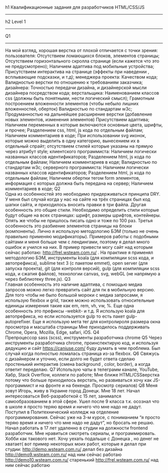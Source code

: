 h1 Квалификационные задания для разработчиков HTML/CSS/JS
***
h2 Level 1
***
Q1
***
На мой взгляд, хорошая верстка от плохой отличается с точки зрения:
пользователя:
Отсутствием ломающихся блоков, элементов страницы;
Отсутствием горизонтального скролла странице (если кажется что это не предусмотрено);
Наличием адаптива под мобильные устройства;
Присутствием интерактива на странице (эффекты при наведении , всплывающие подсказки, и т.д);
менеджера проекта:
Качеством кода;
Валидностью верстки по отношению к требованиям заказчика;
дизайнера:
Точностью передачи дизайна, и дизайнерской мысли дизайнера посредством кода;
верстальщика:
Наименованием классов css (должны быть понятными, нести логический смысл);
Грамотным построением вложенности элементов (чтобы небыло лишних вложенностей, оберток)
Валидностью по стандартам w3c;
Продуманностью на дальнейшее расширение верстки (добавление новых элементов, изменения элементов)
Присутствием адаптива;
Наличием переменных в которые включаются основные цвета, шрифты, и прочее;
Разделением css, html, js кода по отдельным файлам;
Наличием комментариев в коде;
При использовании svg иконок, которые можно выделить в одну категорию, вынесением их в отдельный спрайт;
отсутствием стилей которые указаны на прямую через атрибут style;
клиентского программиста:
Наличием логически названных классов идентификаторов;
Разделением html, js кода по отдельным файлам;
Наличием комментариев в коде;
Валидностью по стандартам w3c;
серверного программиста:
Наличием логически названных классов идентификаторов;
Разделением html, js кода по отдельным файлам;
Наличием обертки тегом form элементов, информация с  которых должна быть передана на сервер;
Наличием комментариев в коде;
Q2	
	Одна из особенностей это необходимо придерживаться принципа DRY. У меня был случай когда у нас на сайте на трёх страницах был код шапки сайта, и приходилось вносить правки в три файла.
Другая особенность это общие стили. Необходимо определить стили которые будут общие на всех страницах: шрифт, размеры шрифтов, контейнеры. Опять же чтобы не пришлось писать одно и тоже по 100 раз.
Третья особенность это разбиение элементов страницы на блоки (компоненты). Лично я использую методологию БЭМ (только не очень правильно применяю модификаторы).
Примеров работы с подобными сайтами и меня больше чем с лендингами, поэтому я делал много ошибок и учился на них. В пример привести могу сайт над которым сейчас работаю: http://frel.wsteam.com.ru/ . 
На практике я применял методологию БЭМ, инструменты koala (для компиляции scss кода, и автопрефикса), sublime text 3 (с пакетом emmet), open server (для запуска проекта), git (для контроля версий), gulp (для компиляции scss кода, и сжатия файлов), технологии canvas, svg, webGL (не напрямую а через библиотеку three.js).
Q3	
	Главная особенность это наличие адаптива, с помощью медиа запросов можно легко превратить сайт для пк в мобильную версию. Для того чтобы не было большой мороки с медиа запросами, я использую flexbox и grid, также можно использовать относительные единицы измерения такие как em, rem, vh, vw, %.
	Еще одна особенность это префиксы -webkit- и т.д. Я использую koala для автопрефикса, но если используется gulp то есть пакет gulp-autoprefixer.
	Еще я использую мета тег для контролироля размера окна просмотра и масштаба страницы
<meta name="viewport" content="width=device-width, initial-scale=1">
	Мне приходилось поддерживать Chrome, Opera, Mozilla, Edge, safari, iOS.
Q4	
	Препроцессор sass (scss), инструменты разработчика chrome
Q5
Через инструменты разработчика chrome, проинспектирую код, и используя дедукцию и сайт https://caniuse.com/ буду думать в чем проблема.
Был случай когда полностью ломалась страница из-за flexbox.
Q6
	Свяжусь с дизайнером и уточню, если долго не будет ответа сделаю простенький интерактив (смена background , color, border), а когда ответит переделаю. 
Q7
Использую чаты в телеграмм канале, YouTube, Хабр, Stack Overflow, коллеги по работе; 
Мне ближе HTML/CSSверстка потому что больше приходилось верстать, но развиваться хочу как JS-программист и на фронте и на бекенде.
Просмотр сериалов)
Q8
Меня зовут Игорь, живу в Украине город Донецк. Мне 18 лет. Начал интересоваться Веб-разработкой с 15 лет, занимался самообразованием в этой сфере. Ушел после 9 класса т.к. осознал что в школе я просто теряю время и ничего что мне надо не дадут. Поступил в Политехнический колледж на отделение программирования. Сейчас уже на 3-м курсе, с пониманием “я просто теряю время и ничего что мне надо не дадут”, но бросать не решаю. Начал работать в 17 лет удаленно в студии на должности frontend разработчик. Мне нравиться смотреть сериалы, и программировать. Хобби как такового нет. Хочу уехать подальше с Донецка , но денег не хватает(
вот пример некоторых моих работ, которые я делал при студии:
http://demo.wsteam.com.ru/ делал без дизайна
http://demo9.wsteam.com.ru/ над ним сейчас работаю
http://demo10.wsteam.com.ru/ старенький 
http://frel.wsteam.com.ru/ над ним сейчас работаю 



